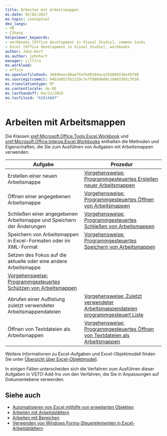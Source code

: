 ```yaml
---
title: Arbeiten mit Arbeitsmappen
ms.date: 02/02/2017
ms.topic: conceptual
dev_langs:
- VB
- CSharp
helpviewer_keywords:
- workbooks [Office development in Visual Studio], common tasks
- Excel [Office development in Visual Studio], workbooks
author: John-Hart
ms.author: johnhart
manager: jillfra
ms.workload:
- office
ms.openlocfilehash: 3d4d6eec08ae75efbd9104ace25409d336e45f40
ms.sourcegitcommit: 94b3a052fb1229c7e7f8804b09c1d403385c7630
ms.translationtype: MT
ms.contentlocale: de-DE
ms.lasthandoff: 04/23/2019
ms.locfileid: "62814687"
---
```

# <a name="work-with-workbooks"></a>Arbeiten mit Arbeitsmappen
  Die Klassen <xref:Microsoft.Office.Tools.Excel.Workbook> und <xref:Microsoft.Office.Interop.Excel.Workbooks> enthalten die Methoden und Eigenschaften, die Sie zum Ausführen von Aufgaben mit Arbeitsmappen verwenden.

|Aufgabe|Prozedur|
|----------|---------------|
|Erstellen einer neuen Arbeitsmappe|[Vorgehensweise: Programmgesteuertes Erstellen neuer Arbeitsmappen](../vsto/how-to-programmatically-create-new-workbooks.md)|
|Öffnen einer angegebenen Arbeitsmappe|[Vorgehensweise: Programmgesteuertes Öffnen von Arbeitsmappen](../vsto/how-to-programmatically-open-workbooks.md)|
|Schließen einer angegebenen Arbeitsmappe und Speichern der Änderungen|[Vorgehensweise: Programmgesteuertes Schließen von Arbeitsmappen](../vsto/how-to-programmatically-close-workbooks.md)|
|Speichern von Arbeitsmappen in Excel-Formaten oder im XML-Format|[Vorgehensweise: Programmgesteuertes Speichern von Arbeitsmappen](../vsto/how-to-programmatically-save-workbooks.md)|
|Setzen des Fokus auf die aktuelle oder eine andere Arbeitsmappe|
|[Vorgehensweise: Programmgesteuertes Schützen von Arbeitsmappen](../vsto/how-to-programmatically-protect-workbooks.md)|
|Abrufen einer Auflistung zuletzt verwendeter Arbeitsmappendateien|[Vorgehensweise: Zuletzt verwendeter Arbeitsmappendateien programmgesteuert Liste](../vsto/how-to-programmatically-list-recently-used-workbook-files.md)|
|Öffnen von Textdateien als Arbeitsmappen|[Vorgehensweise: Programmgesteuertes Öffnen von Textdateien als Arbeitsmappen](../vsto/how-to-programmatically-open-text-files-as-workbooks.md)|

 Weitere Informationen zu Excel-Aufgaben und Excel-Objektmodell finden Sie unter [Übersicht über Excel-Objektmodell](../vsto/excel-object-model-overview.md).

 In einigen Fällen unterscheiden sich die Verfahren zum Ausführen dieser Aufgaben in VSTO-Add-Ins von den Verfahren, die Sie in Anpassungen auf Dokumentebene verwenden.

## <a name="see-also"></a>Siehe auch
- [Automatisieren von Excel mithilfe von erweiterten Objekten](../vsto/automating-excel-by-using-extended-objects.md)
- [Arbeiten mit Arbeitsblättern](../vsto/working-with-worksheets.md)
- [Arbeiten mit Bereichen](../vsto/working-with-ranges.md)
- [Verwenden von Windows Forms-Steuerelementen in Excel-Arbeitsblättern](../vsto/using-windows-forms-controls-on-excel-worksheets.md)
